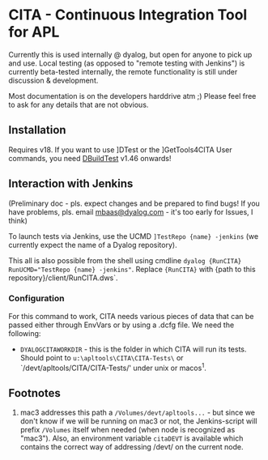 # CITA - Continuous Integration Tool for APL

Currently this is used internally @ dyalog, but open for anyone to
pick up and use. Local testing (as opposed to "remote testing with Jenkins")
is currently beta-tested internally, the remote functionality is still under
discussion & development.

Most documentation is on the developers harddrive atm ;)  Please feel free to
ask for any details that are not obvious.

## Installation

Requires v18. If you want to use ]DTest or the ]GetTools4CITA User commands,
you need [DBuildTest](https://github.com/Dyalog/DBuildTest) v1.46 onwards!

## Interaction with Jenkins

(Preliminary doc - pls. expect changes and be prepared to find bugs! If you have
problems, pls. email mbaas@dyalog.com - it's too early for Issues, I think)

To launch tests via Jenkins, use the UCMD `]TestRepo {name} -jenkins`  (we currently expect the name
of a Dyalog repository).

This all is also possible from the shell using cmdline `dyalog {RunCITA} RunUCMD="TestRepo {name} -jenkins"`.
Replace `{RunCITA}` with {path to this repository}/client/RunCITA.dws`.

### Configuration

For this command to work, CITA needs various pieces of data that can be passed either through EnvVars
or by using a .dcfg file. We need the following:

* `DYALOGCITAWORKDIR` - this is the folder in which CITA will run its tests. 
Should point to `u:\apltools\CITA\CITA-Tests\` or `/devt/apltools/CITA/CITA-Tests/' under unix or macos<sup>1</sup>.


## Footnotes

1. mac3 addresses this path a `/Volumes/devt/apltools...` - but since we don't know if we will be running on mac3 or not,
   the Jenkins-script will prefix `/Volumes` itself when needed (when node is recognized as "mac3"). Also, an environment variable `citaDEVT` is available which contains the correct way of addressing /devt/ on the current node.

